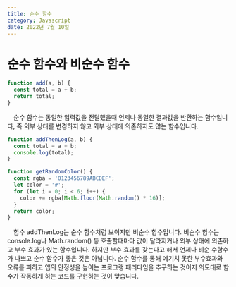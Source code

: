 ```yaml
---
title: 순수 함수
category: Javascript
date: 2022년 7월 10일
---
```


# 순수 함수와 비순수 함수

```js
function add(a, b) {
  const total = a + b;
  return total;
}
```

&emsp;순수 함수는 동일한 입력값을 전달했을때 언제나 동일한 결과값을 반환하는 함수입니다, 즉 외부 상태를 변경하지 않고 외부 상태에 의존하지도 않는 함수입니다.

```js
function addThenLog(a, b) {
  const total = a + b;
  console.log(total);
}

function getRandomColor() {
  const rgba = '0123456789ABCDEF';
  let color = '#';
  for (let i = 0; i < 6; i++) {
    color += rgba[Math.floor(Math.random() * 16)];
  }
  return color;
}
```

&emsp;함수 addThenLog는 순수 함수처럼 보이지만 비순수 함수입니다. 비순수 함수는 console.log나 Math.random() 등 호출할때마다 값이 달라지거나 외부 상태에 의존하고 부수 효과가 있는 함수입니다. 하지만 부수 효과를 갖는다고 해서 언제나 비순 수함수가 나쁘고 순수 함수가 좋은 것은 아닙니다. 순수 함수를 통해 예기치 못한 부수효과와 오류를 피하고 앱의 안정성을 높이는 프로그랭 패러다임을 추구하는 것이지 의도대로 함수가 작동하게 하는 코드를 구현하는 것이 맞습니다.
